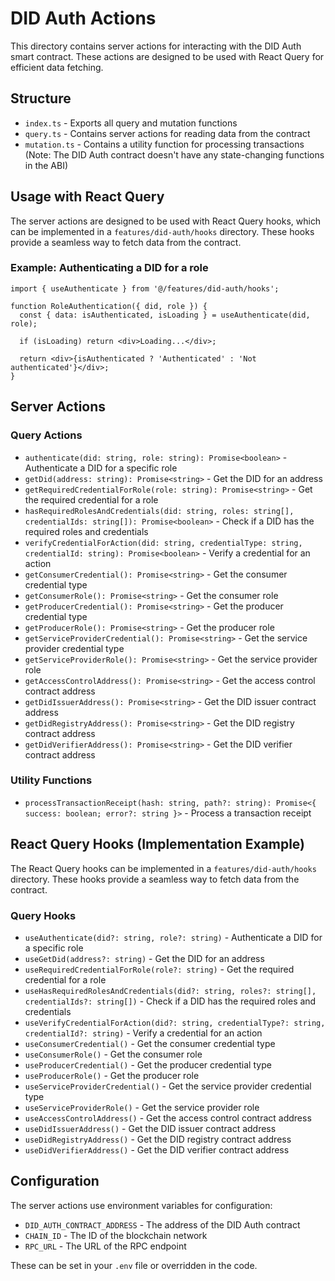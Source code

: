 # DID Auth Actions

This directory contains server actions for interacting with the DID Auth smart contract. These actions are designed to be used with React Query for efficient data fetching.

## Structure

- `index.ts` - Exports all query and mutation functions
- `query.ts` - Contains server actions for reading data from the contract
- `mutation.ts` - Contains a utility function for processing transactions (Note: The DID Auth contract doesn't have any state-changing functions in the ABI)

## Usage with React Query

The server actions are designed to be used with React Query hooks, which can be implemented in a `features/did-auth/hooks` directory. These hooks provide a seamless way to fetch data from the contract.

### Example: Authenticating a DID for a role

```tsx
import { useAuthenticate } from '@/features/did-auth/hooks';

function RoleAuthentication({ did, role }) {
  const { data: isAuthenticated, isLoading } = useAuthenticate(did, role);

  if (isLoading) return <div>Loading...</div>;

  return <div>{isAuthenticated ? 'Authenticated' : 'Not authenticated'}</div>;
}
```

## Server Actions

### Query Actions

- `authenticate(did: string, role: string): Promise<boolean>` - Authenticate a DID for a specific role
- `getDid(address: string): Promise<string>` - Get the DID for an address
- `getRequiredCredentialForRole(role: string): Promise<string>` - Get the required credential for a role
- `hasRequiredRolesAndCredentials(did: string, roles: string[], credentialIds: string[]): Promise<boolean>` - Check if a DID has the required roles and credentials
- `verifyCredentialForAction(did: string, credentialType: string, credentialId: string): Promise<boolean>` - Verify a credential for an action
- `getConsumerCredential(): Promise<string>` - Get the consumer credential type
- `getConsumerRole(): Promise<string>` - Get the consumer role
- `getProducerCredential(): Promise<string>` - Get the producer credential type
- `getProducerRole(): Promise<string>` - Get the producer role
- `getServiceProviderCredential(): Promise<string>` - Get the service provider credential type
- `getServiceProviderRole(): Promise<string>` - Get the service provider role
- `getAccessControlAddress(): Promise<string>` - Get the access control contract address
- `getDidIssuerAddress(): Promise<string>` - Get the DID issuer contract address
- `getDidRegistryAddress(): Promise<string>` - Get the DID registry contract address
- `getDidVerifierAddress(): Promise<string>` - Get the DID verifier contract address

### Utility Functions

- `processTransactionReceipt(hash: string, path?: string): Promise<{ success: boolean; error?: string }>` - Process a transaction receipt

## React Query Hooks (Implementation Example)

The React Query hooks can be implemented in a `features/did-auth/hooks` directory. These hooks provide a seamless way to fetch data from the contract.

### Query Hooks

- `useAuthenticate(did?: string, role?: string)` - Authenticate a DID for a specific role
- `useGetDid(address?: string)` - Get the DID for an address
- `useRequiredCredentialForRole(role?: string)` - Get the required credential for a role
- `useHasRequiredRolesAndCredentials(did?: string, roles?: string[], credentialIds?: string[])` - Check if a DID has the required roles and credentials
- `useVerifyCredentialForAction(did?: string, credentialType?: string, credentialId?: string)` - Verify a credential for an action
- `useConsumerCredential()` - Get the consumer credential type
- `useConsumerRole()` - Get the consumer role
- `useProducerCredential()` - Get the producer credential type
- `useProducerRole()` - Get the producer role
- `useServiceProviderCredential()` - Get the service provider credential type
- `useServiceProviderRole()` - Get the service provider role
- `useAccessControlAddress()` - Get the access control contract address
- `useDidIssuerAddress()` - Get the DID issuer contract address
- `useDidRegistryAddress()` - Get the DID registry contract address
- `useDidVerifierAddress()` - Get the DID verifier contract address

## Configuration

The server actions use environment variables for configuration:

- `DID_AUTH_CONTRACT_ADDRESS` - The address of the DID Auth contract
- `CHAIN_ID` - The ID of the blockchain network
- `RPC_URL` - The URL of the RPC endpoint

These can be set in your `.env` file or overridden in the code.
